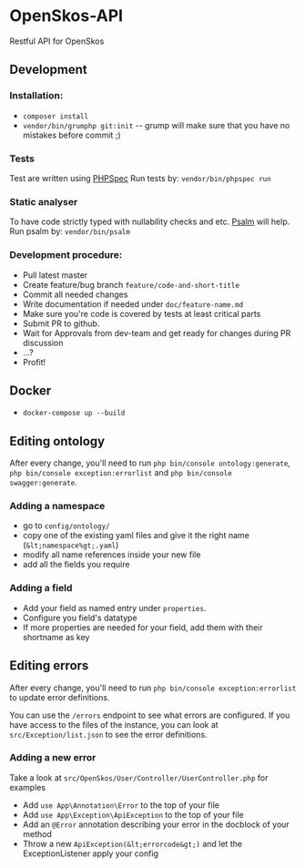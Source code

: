 # OpenSkos-API
Restful API for OpenSkos

## Development

### Installation:

* `composer install`
* `vendor/bin/grumphp git:init` -- grump will make sure that you have no mistakes before commit ;)

### Tests

Test are written using [PHPSpec](https://www.phpspec.net/en/stable/manual/introduction.html)
Run tests by: `vendor/bin/phpspec run`

### Static analyser

To have code strictly typed with nullability checks and etc. [Psalm](https://psalm.dev/) will help.
Run psalm by: `vendor/bin/psalm`

### Development procedure:
* Pull latest master
* Create feature/bug branch `feature/code-and-short-title`
* Commit all needed changes
* Write documentation if needed under `doc/feature-name.md`
* Make sure you're code is covered by tests at least critical parts
* Submit PR to github.
* Wait for Approvals from dev-team and get ready for changes during PR discussion
* ...?
* Profit!

## Docker
* `docker-compose up --build`

## Editing ontology

After every change, you'll need to run `php bin/console ontology:generate`,
`php bin/console exception:errorlist` and `php bin/console swagger:generate`.

### Adding a namespace

- go to `config/ontology/`
- copy one of the existing yaml files and give it the right name (`&lt;namespace%gt;.yaml`)
- modify all name references inside your new file
- add all the fields you require

### Adding a field

- Add your field as named entry under `properties`.
- Configure you field's datatype
- If more properties are needed for your field, add them with their shortname as key

## Editing errors

After every change, you'll need to run `php bin/console exception:errorlist` to update error
definitions.

You can use the `/errors` endpoint to see what errors are configured. If you have access to the
files of the instance, you can look at `src/Exception/list.json` to see the error definitions.

### Adding a new error

Take a look at `src/OpenSkos/User/Controller/UserController.php` for examples

- Add `use App\Annotation\Error` to the top of your file
- Add `use App\Exception\ApiException` to the top of your file
- Add an `@Error` annotation describing your error in the docblock of your method
- Throw a new `ApiException(&lt;errorcode&gt;)` and let the ExceptionListener apply your config

